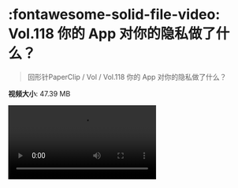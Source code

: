 # :fontawesome-solid-file-video: Vol.118 你的 App 对你的隐私做了什么？

> 回形针PaperClip / Vol / Vol.118 你的 App 对你的隐私做了什么？

**视频大小**: 47.39 MB

<div class="video"><video src="https://file.hsyhx.top/archive/PaperClip/Vol/118.mp4" controls preload>🤔 您的浏览器不支持 video 标签</video></div>